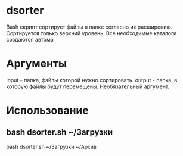 dsorter
=======

Bash скрипт сортирует файлы в папке согласно их расширению. Сортируется только верхний уровень. 
Все необходимые каталоги создаются автома

Аргументы
=======
  input - папка, файлы которой нужно сортировать.
  output - папка, в которую файлы будут перемещены. Необязательный аргумент.

Использование
=======
bash dsorter.sh ~/Загрузки
-------
bash dsorter.sh ~/Загрузки ~/Архив
